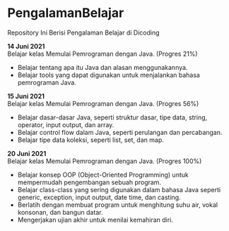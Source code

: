 # PengalamanBelajar

Repository Ini Berisi Pengalaman Belajar di Dicoding


**14 Juni 2021**  
Belajar kelas Memulai Pemrograman dengan Java. (Progres 21%)

  * Belajar tentang apa itu Java dan alasan menggunakannya.
  * Belajar tools yang dapat digunakan untuk menjalankan bahasa pemrograman Java.


**15 Juni 2021**  
Belajar kelas Memulai Pemrograman dengan Java. (Progres 56%)

  * Belajar dasar-dasar Java, seperti struktur dasar, tipe data, string, operator, input output, dan array.
  * Belajar control flow dalam Java, seperti perulangan dan percabangan.
  * Belajar tipe data koleksi, seperti list, set, dan map.

**20 Juni 2021**  
Belajar kelas Memulai Pemrograman dengan Java. (Progres 100%)

  * Belajar konsep OOP (Object-Oriented Programming) untuk mempermudah pengembangan sebuah program.
  * Belajar class-class yang sering digunakan dalam bahasa Java seperti generic, exception, input output, date time, dan casting. 
  * Berlatih dengan membuat program untuk menghitung suhu air, vokal konsonan, dan bangun datar. 
  * Mengerjakan ujian akhir untuk menilai kemahiran diri.

